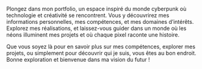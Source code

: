 Plongez dans mon portfolio, un espace inspiré du monde cyberpunk où technologie et créativité se rencontrent. Vous y découvrirez mes informations personnelles, mes compétences, et mes domaines d’intérêts. Explorez mes réalisations, et laissez-vous guider dans un monde où les néons illuminent mes projets et où chaque pixel raconte une histoire.

Que vous soyez là pour en savoir plus sur mes compétences, explorer mes projets, ou simplement pour découvrir qui je suis, vous êtes au bon endroit. Bonne exploration et bienvenue dans ma vision du futur !
            